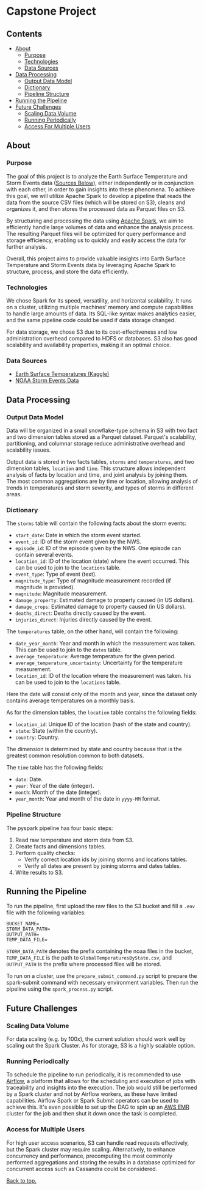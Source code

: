 # Capstone Project

## Contents
* [About](#about)
  * [Purpose](#purpose)
  * [Technologies](#technologies) 
  * [Data Sources](#data-sources)
* [Data Processing](#data-processing)
  * [Output Data Model](#output-data-model)
  * [Dictionary](#dictionary) 
  * [Pipeline Structure](#pipeline-structure)
* [Running the Pipeline](#running-the-pipeline)    
* [Future Challenges](#future-challenges)
  * [Scaling Data Volume](#scaling-data-volume)
  * [Running Periodically](#running-periodically)
  * [Access For Multiple Users](#access-for-multiple-users)

## About

### Purpose

The goal of this project is to analyze the Earth Surface Temperature and Storm Events data ([Sources Below](#data-sources)), either independently or in conjunction with each other, in order to gain insights into these phenomena. To achieve this goal, we will utilize Apache Spark to develop a pipeline that reads the data from the source CSV files (which will be stored on S3), cleans and organizes it, and then stores the processed data as Parquet files on S3.

By structuring and processing the data using [Apache Spark](https://spark.apache.org/), we aim to efficiently handle large volumes of data and enhance the analysis process. The resulting Parquet files will be optimized for query performance and storage efficiency, enabling us to quickly and easily access the data for further analysis.

Overall, this project aims to provide valuable insights into Earth Surface Temperature and Storm Events data by leveraging Apache Spark to structure, process, and store the data efficiently.

### Technologies
We chose Spark for its speed, versatility, and horizontal scalability. It runs on a cluster, utilizing multiple machines' memory and compute capabilities to handle large amounts of data. Its SQL-like syntax makes analytics easier, and the same pipeline code could be used if data storage changed.

For data storage, we chose S3 due to its cost-effectiveness and low administration overhead compared to HDFS or databases. S3 also has good scalability and availability properties, making it an optimal choice.

### Data Sources

- [Earth Surface Temperatures (Kaggle)](https://www.kaggle.com/berkeleyearth/climate-change-earth-surface-temperature-data)
- [NOAA Storm Events Data](https://www.ncdc.noaa.gov/stormevents/ftp.jsp)

## Data Processing

### Output Data Model

Data will be organized in a small snowflake-type schema in S3 with two fact and two dimension tables stored as a Parquet dataset. Parquet's scalability, partitioning, and columnar storage reduce administrative overhead and scalability issues.

Output data is stored in two facts tables, `storms` and `temperatures`, and two dimension tables, `location` and `time`. This structure allows independent analysis of facts by location and time, and joint analysis by joining them. The most common aggregations are by time or location, allowing analysis of trends in temperatures and storm severity, and types of storms in different areas.

### Dictionary
The `storms` table will contain the following facts about the storm events:
- `start_date`: Date in which the storm event started.
- `event_id`: ID of the storm event given by the NWS.
- `episode_id`: ID of the episode given by the NWS. One episode can contain several events.
- `location_id`: ID of the location (state) where the event occurred. This can be used to join to the
  `locations` table.
- `event_type`: Type of event (text).
- `magnitude_type`: Type of magnitude measurement recorded (if magnitude is provided).
- `magnitude`: Magnitude measurement.
- `damage_property`: Estimated damage to property caused (in US dollars).
- `damage_crops`: Estimated damage to property caused (in US dollars).
- `deaths_direct`: Deaths directly caused by the event.
- `injuries_direct`: Injuries directly caused by the event.

The `temperatures` table, on the other hand, will contain the following:
- `date_year_month`: Year and month in which the measurement was taken. This can be used to join to the
  `dates` table.
- `average_temperature`: Average temperature for the given period.
- `average_temperature_uncertainty`: Uncertainty for the temperature measurement.
- `location_id`: ID of the location where the measurement was taken. his can be used to join to the
  `locations` table.

Here the date will consist only of the month and year, since the dataset only contains average
temperatures on a monthly basis. 

As for the dimension tables, the `location` table contains the 
following fields:
- `location_id`: Unique ID of the location (hash of the state and country).
- `state`: State (within the country).
- `country`: Country.

The dimension is determined by state and country because that is the greatest common resolution
common to both datasets. 

The `time` table has the following fields:
- `date`: Date.
- `year`: Year of the date (integer).
- `month`: Month of the date (integer).
- `year_month`: Year and month of the date in `yyyy-MM` format.

### Pipeline Structure
The pyspark pipeline has four basic steps:

1. Read raw temperature and storm data from S3.
2. Create facts and dimensions tables.
3. Perform quality checks:
    - Verify correct location ids by joining storms and locations tables.
    - Verify all dates are present by joining storms and dates tables.
4. Write results to S3.

## Running the Pipeline

To run the pipeline, first upload the raw files to the S3 bucket and fill a `.env` file with the following variables:

```dotenv
BUCKET_NAME=
STORM_DATA_PATH=
OUTPUT_PATH=
TEMP_DATA_FILE=
```

`STORM_DATA_PATH` denotes the prefix containing the noaa files in the bucket, `TEMP_DATA_FILE` is the path
to `GlobalTemperaturesByState.csv`, and `OUTPUT_PATH` is the prefix where processed files will be stored.

To run on a cluster, use the `prepare_submit_command.py` script to prepare the spark-submit command with necessary 
environment variables. Then run the pipeline using the `spark_process.py` script.

## Future Challenges

### Scaling Data Volume
For data scaling (e.g. by 100x), the current solution should work well by scaling out the Spark Cluster. 
As for storage, S3 is a highly scalable option.

### Running Periodically

To schedule the pipeline to run periodically, it is recommended to use [Airflow](https://airflow.apache.org/), a platform that allows 
for the scheduling and execution of jobs with traceability and insights into the execution. The job would still be performed by a Spark
cluster and not by Airflow workers, as these have limited capabilities. Airflow Spark or Spark Submit operators can be used to achieve 
this. It's even possible to set up the DAG to spin up an [AWS EMR](https://aws.amazon.com/emr/) cluster for the job and then shut it down
 once the task is completed.

### Access for Multiple Users
For high user access scenarios, S3 can handle read requests effectively, but the Spark cluster may require scaling. Alternatively, to enhance concurrency and performance, precomputing the most commonly performed aggregations and storing the results in a database optimized for concurrent access such as Cassandra could be considered.

[Back to top.](#capstone-project)
